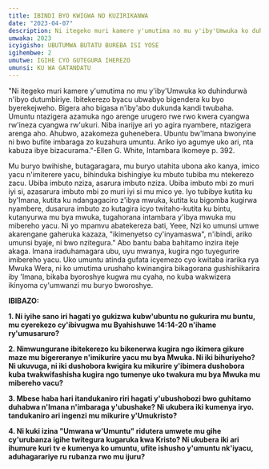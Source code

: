 ```yaml
---
title: IBINDI BYO KWIGWA NO KUZIRIKANWA
date: "2023-04-07"
description: Ni itegeko muri kamere y'umutima no mu y'iby'Umwuka ko duhindurwà n'ibyo dutumbiriye. Ibitekerezo byacu ubwabyo bigendera ku byo byerekejweho. Bigera aho bigasa n'iby'abo dukunda kandi twubaha. 
umwaka: 2023
icyigisho: UBUTUMWA BUTATU BUREBA ISI YOSE
igihembwe: 2
umutwe: IGIHE CYO GUTEGURA IHEREZO
umunsi: KU WA GATANDATU
---
```


"Ni itegeko muri kamere y'umutima no mu y'iby'Umwuka ko duhindurwà n'ibyo dutumbiriye. Ibitekerezo byacu ubwabyo bigendera ku byo byerekejweho. Bigera aho bigasa n'iby'abo dukunda kandi twubaha. Umuntu ntazigera azamuka ngo arenge urugero rwe rwo kwera cyangwa rw'ineza cyangwa rw'ukuri. Niba inarijye ari yo agira nyambere, ntazigera arenga aho. Ahubwo, azakomeza guhenebera. Ubuntu bw'Imana bwonyine ni bwo bufite imbaraga zo kuzahura umuntu. Ariko iyo agumye uko ari, nta kabuza ibye bizacurama."-Ellen G. White, Intambara Ikomeye p. 392.


Mu buryo bwihishe, butagaragara, mu buryo utahita ubona ako kanya, imico yacu n'imiterere yacu, bihinduka bishingiye ku mbuto tubiba mu ntekerezo zacu. Ubiba imbuto nziza, asarura imbuto nziza. Ubiba imbuto mbi zo muri iyi si, azasarura imbuto mbi zo muri iyi si mu mico ye. Iyo tubibye kutita ku by'Imana, kutita ku ndangagaciro z'ibya mwuka, kutita ku bigomba kugirwa nyambere, dusarura imbuto zo kutagira icyo twitaho-kutita ku bintu, kutanyurwa mu bya mwuka, tugahorana intambara y'ibya mwuka mu mibereho yacu. Ni yo mpamvu abatekereza bati, Yeee, Nzi ko umunsi umwe akarengane gaheruka kazaza, "ikimenyetso cy'inyamaswa", n'ibindi, ariko umunsi byaje, ni bwo nzitegura." Abo bantu baba bahitamo inzira iteje akaga. Imana iraduhamagara ubu, uyu mwanya, kugira ngo tuyegurire imibereho yacu. Uko umuntu atinda gufata icyemezo cyo kwitaba irarika rya Mwuka Wera, ni ko umutima urushaho kwinangira bikagorana gushishikarira iby 'Imana, bikaba byoroshye kugwa mu cyaha, no kuba wakwizera ikinyoma cy'umwanzi mu buryo bworoshye.


**IBIBAZO:**

**1. Ni iyihe sano iri hagati yo gukizwa kubw'ubuntu no gukurira mu buntu, mu cyerekezo cy'ibivugwa mu Byahishuwe 14:14-20 n'ihame ry'umusaruro?**

**2. Nimwungurane ibitekerezo ku bikenerwa kugira ngo ikimera gikure maze mu bigereranye n'imikurire yacu mu bya Mwuka. Ni iki bihuriyeho? Ni ukuvuga, ni iki dushobora kwigira ku mikurire y'ibimera dushobora kuba twakwifashisha kugira ngo tumenye uko twakura mu bya Mwuka mu mibereho vacu?**

**3. Mbese haba hari itandukaniro riri hagati y'ubushobozi bwo guhitamo duhabwa n'Imana n'imbaraga y'ubushake? Ni ukubera iki kumenya iryo. tandukaniro ari ingenzi mu mikurire y'Umukristo?**

**4. Ni kuki izina "Umwana w'Umuntu" ridutera umwete mu gihe cy'urubanza igihe twitegura kugaruka kwa Kristo? Ni ukubera iki ari ihumure kuri tv e kumenya ko umuntu, ufite ishusho y'umuntu nk'iyacu, aduhagarariye ru rubanza rwo mu ijuru?**
